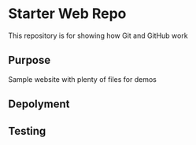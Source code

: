 # Starter Web Repo

This repository is for showing how Git and GitHub work

## Purpose

Sample website with plenty of files for demos

## Depolyment

## Testing

